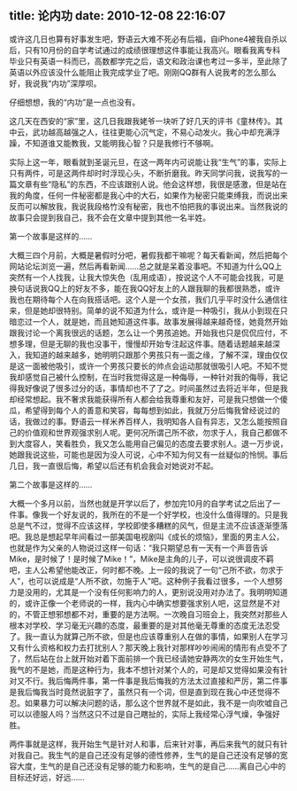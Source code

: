 title: 论内功
date: 2010-12-08 22:16:07
---

或许这几日也算有好事发生吧，野语云大难不死必有后福，自iPhone4被我自杀以后，只有10月份的自学考试通过的成绩很理想这件事能让我高兴。眼看我离专科毕业只有英语一科而已，高数都学完之后，语文和政治课也考过一多半，至此除了英语以外应该没什么能阻止我完成学业了吧。刚刚QQ群有人说我考的怎么那么好，我说我“内功”深厚呗。

仔细想想，我的“内功”是一点也没有。

这几天在西安的“家”里，这几日我跟我姥爷一块听了好几天的评书《童林传》。其中云，武功越高越强之人，往往更能心沉气定，不易心动发火。我心中却充满浮躁，不知道谁又能教我，又能明我心智？只是我修行不够啊。

实际上这一年，眼看就到圣诞元旦，在这一两年内可说能让我“生气”的事，实际上只有两件，可是这两件却时时浮现心头，不断折磨我。昨天同学问我，说我写的一篇文章有些“隐私”的东西，不应该跟别人说。他会这样想，我很是感激，但是站在我的角度，任何一件秘密都是我心中的大石，如果作为秘密只能束缚我，而说出来反而可以解放我，我说我段格竹没有秘密，我也不怕把我的事说出来。当然我说的故事只会提到我自己，我不会在文章中提到其他一名半姓。

第一个故事是这样的……

大概三四个月前，大概是暑假时分吧，暑假我都干嘛呢？每天看新闻，然后把每个网站论坛浏览一遍，然后再看新闻……总之就是呆着没事吧。不知道为什么QQ上突然有一个人找我，让我大惊失色（乱用成语），按说这个人不可能会找我，可是换句话说我QQ上的好友不多，能在我QQ好友上的人跟我聊的我都很熟悉，或许我也在期待每个人在向我搭话吧。这个人是一个女孩，我们几乎平时没什么通信往来，但是她却很特别。简单的说不知道为什么，或许是一种吸引，我从小到现在只暗恋过一个人，就是她，而且她知道这件事。故事发展得越来越奇怪，她竟然开始跟我讨论一个离我很远的话题，怎么让一个男孩追她。开始我也只是侃侃应付，不想多理，但是无聊的我也没事干，慢慢却开始专注起这件事。随着话题越来越深入，我知道的越来越多，她明明只跟那个男孩只有一面之缘，了解不深，理由仅仅是这一面被他吸引，或许一个男孩只要长的帅点会运动那就很吸引人吧。不知不觉我却感觉自己被什么控制，在当时我觉得这是一种侮辱，一种针对我的侮辱，我记得我好像说了很多过分的话，事情却也不了了之。时间虽然过去将近半年，但是我却经常想起。我不奢求我能获得所有人都会给我尊重和友好，可是我只想做一个傻瓜，希望得到每个人的善意和笑容，每每想到如此，我就万分后悔我曾经说过的话，我做过的事。野语云一样米养百样人，我明知各人自有异志，又怎么能按照自己的价值观和世界观强求别人呢。更何况所谓己所不欲，勿求于人，我自己都做不到大度容人，笑看胜负，我又怎么能用自己偏见的态度去要求别人。退一万步说，她跟我说这些，可能也是因为没人可说，心中不知为何又有一丝疑似的怜悯。事后几日，我一直很后悔，希望以后还有机会我会对她说对不起。

第二个故事是这样的……

大概一个多月以前，当然也就是开学以后了，参加完10月的自学考试之后出了一件事。像我一个好友说的，我所在的不是一个好学校，也没什么值得理的。只是我总是气不过，觉得不应该这样，学校即使多糟糕的风气，但是主流不应该逐渐堕落吧。我总是想起早年间看过一部美国电视剧叫《成长的烦恼》，里面的男主人公，也就是作为父亲的人物说过这样一句话：“我只期望总有一天有一个声音告诉Mike，是时候了！是时候了Mike！”，Mike是主角的儿子，可以说很调皮不羁吧，主人公希望他能改正，何时都不晚。上一段的我说了一句“己所不欲，勿求于人”，也可以说成是“人所不欲，勿施于人”吧。这种例子我看过很多，一个人想努力是没用的，尤其是一个没有任何影响力的人，更别说没用对办法了。我明明知道的，或许正像一个老师说的一样，我内心中确实想要强求别人吧，这显然是不对的，不管正想邪想都不对，重要的是方法啊。一次晚自习班会上，我突然对那些人根本对学校、学习毫无兴趣的态度，最重要的是对其他毫无尊重的态度无法忍受了。我一直认为就算己所不欲，但是也应该尊重别人在做的事情，如果别人在学习又有什么资格和权力去打扰别人？那天晚上我针对那样吵吵闹闹的情形有点受不了了，然后站在台上就开始对着下面前排一个我已经请她安静两次的女生开始生气，我气的不是她，而是这种行为，我本不想针对某个人的，可是却又觉得如果没有针对又不行。我后悔两件事，第一件事是我后悔我的方法太过直接和严厉，第二件事是我后悔我当时竟然说脏字了，虽然只有一个词，但是直到现在我心中还觉得不忍。如果暴力可以解决问题的话，那么这个世界就不是如此，我不是一向吹嘘自己可以以德服人吗？当然这只不过是自己瞎扯的，实际上我经常心浮气燥，争强好胜。

两件事就是这样，我开始生气是针对人和事，后来针对事，再后来我气的就只有针对我自己。我生气的是自己还没有足够的德性修养，生气的是自己还没有足够的宽容大度，生气的是自己还没有足够的能力和影响，生气的是自己……离自己心中的目标还好远，好远……